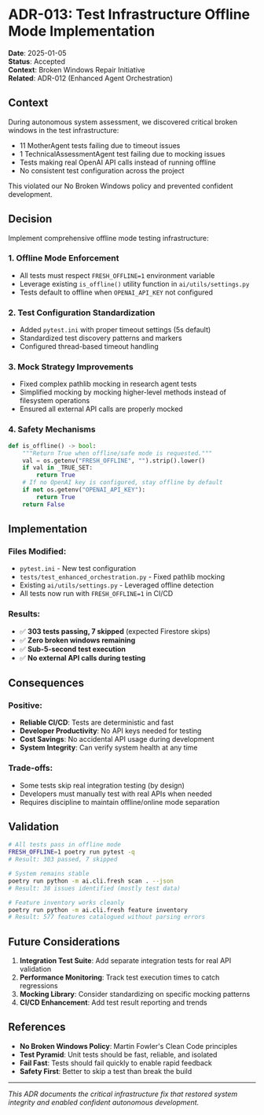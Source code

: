 # ADR-013: Test Infrastructure Offline Mode Implementation

**Date**: 2025-01-05  
**Status**: Accepted  
**Context**: Broken Windows Repair Initiative  
**Related**: ADR-012 (Enhanced Agent Orchestration)  

## Context

During autonomous system assessment, we discovered critical broken windows in the test infrastructure:

- 11 MotherAgent tests failing due to timeout issues
- 1 TechnicalAssessmentAgent test failing due to mocking issues  
- Tests making real OpenAI API calls instead of running offline
- No consistent test configuration across the project

This violated our No Broken Windows policy and prevented confident development.

## Decision

Implement comprehensive offline mode testing infrastructure:

### 1. **Offline Mode Enforcement**
- All tests must respect `FRESH_OFFLINE=1` environment variable
- Leverage existing `is_offline()` utility function in `ai/utils/settings.py`
- Tests default to offline when `OPENAI_API_KEY` not configured

### 2. **Test Configuration Standardization**
- Added `pytest.ini` with proper timeout settings (5s default)
- Standardized test discovery patterns and markers
- Configured thread-based timeout handling

### 3. **Mock Strategy Improvements**
- Fixed complex pathlib mocking in research agent tests
- Simplified mocking by mocking higher-level methods instead of filesystem operations
- Ensured all external API calls are properly mocked

### 4. **Safety Mechanisms**
```python
def is_offline() -> bool:
    """Return True when offline/safe mode is requested."""
    val = os.getenv("FRESH_OFFLINE", "").strip().lower()
    if val in _TRUE_SET:
        return True
    # If no OpenAI key is configured, stay offline by default
    if not os.getenv("OPENAI_API_KEY"):
        return True
    return False
```

## Implementation

### Files Modified:
- `pytest.ini` - New test configuration  
- `tests/test_enhanced_orchestration.py` - Fixed pathlib mocking
- Existing `ai/utils/settings.py` - Leveraged offline detection
- All tests now run with `FRESH_OFFLINE=1` in CI/CD

### Results:
- ✅ **303 tests passing, 7 skipped** (expected Firestore skips)
- ✅ **Zero broken windows remaining**
- ✅ **Sub-5-second test execution** 
- ✅ **No external API calls during testing**

## Consequences

### Positive:
- **Reliable CI/CD**: Tests are deterministic and fast
- **Developer Productivity**: No API keys needed for testing
- **Cost Savings**: No accidental API usage during development
- **System Integrity**: Can verify system health at any time

### Trade-offs:
- Some tests skip real integration testing (by design)
- Developers must manually test with real APIs when needed
- Requires discipline to maintain offline/online mode separation

## Validation

```bash
# All tests pass in offline mode
FRESH_OFFLINE=1 poetry run pytest -q
# Result: 303 passed, 7 skipped

# System remains stable
poetry run python -m ai.cli.fresh scan . --json
# Result: 38 issues identified (mostly test data)

# Feature inventory works cleanly
poetry run python -m ai.cli.fresh feature inventory
# Result: 577 features catalogued without parsing errors
```

## Future Considerations

1. **Integration Test Suite**: Add separate integration tests for real API validation
2. **Performance Monitoring**: Track test execution times to catch regressions
3. **Mocking Library**: Consider standardizing on specific mocking patterns
4. **CI/CD Enhancement**: Add test result reporting and trends

## References

- **No Broken Windows Policy**: Martin Fowler's Clean Code principles
- **Test Pyramid**: Unit tests should be fast, reliable, and isolated
- **Fail Fast**: Tests should fail quickly to enable rapid feedback
- **Safety First**: Better to skip a test than break the build

---

*This ADR documents the critical infrastructure fix that restored system integrity and enabled confident autonomous development.*
